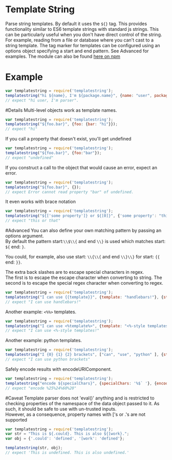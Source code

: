 # Template String
Parse string templates.  By default it uses the `${}` tag. This provides functionality similar to ES6 template strings with standard js strings.
This can be particularly useful when you don't have direct control of the string. For example, reading from a file or database where you can't cast to a string template.
The tag marker for templates can be configured using an options object specifying a start and end pattern.  See Advanced for examples.
The module can also be found <a href = "https://www.npmjs.com/package/templatestring">here on npm</a>
# Example
```javascript
var templatestring = require('templatestring');
templatestring("hi ${name}, I'm ${package.name}", {name: "user", package: {name: "parser"}}); 
// expect "hi user, I'm parser".
```
#Details
Multi-level objects work as template names.
```javascript
var templatestring = require('templatestring');
templatestring("${foo.bar}", {foo: {bar: "hi"}}); 
// expect "hi"
```
If you call a property that doesn't exist, you'll get undefined
```javascript
var templatestring = require('templatestring');
templatestring("${foo.bar}", {foo:"bar"}); 
// expect "undefined"
```
If you construct a call to the object that would cause an error, expect an error.
```javascript
var templatestring = require('templatestring');
templatestring("${foo.bar}", {}); 
// expect Error cannot read property "bar" of undefined.
```
It even works with brace notation
```javascript
var templatestring = require('templatestring');
templatestring("${['some property']} or ${[0]}", {'some property': "this", 0: "that"}); 
// expect "this or that"
```
#Advanced
You can also define your own matching pattern by passing an options argument.  
By default the pattern start:`\\$\\{` and end `\\}` is used which matches start: `${` end: `}`.

You could, for example, also use start: `\\{\\{` and end `\\}\\}` for start: `{{` end: `}}`.

The extra back slashes are to escape special characters in regex.  
The first is to escape the escape character when converting to string.
The second is to escape the special regex character when converting to regex.  
```javascript
var templatestring = require('templatestring');
templatestring("I can use {{template}}", {template: "handlebars!"}, {start: "\\{\\{", end: "\\}\\}"}); 
// expect "I can use handlebars!"
```
Another example: `<%%>` templates.
```javascript
var templatestring = require('templatestring');
templatestring("I can use <%template%>", {template: "<%-style templates!"}, {start: "<%", end: "%>"}); 
// expect "I can use <%-style templates!"
```
Another example: python templates.
```javascript
var templatestring = require('templatestring');
templatestring("I {0} {1} {2} brackets", ["can", "use", "python" ], {start: "\\{", end: "\\}"}); 
// expect "I can use python brackets"
```
Safely encode results with encodeURIComponent.
```javascript
var templatestring = require('templatestring');
templatestring("encode ${specialChars}", {specialChars: '%$` '}, {encode: true}); 
// expect "encode %25%24%60%20"
```
#Caveat
Template parser does not 'eval()' anything and is restricted to checking properties of the namespace of the data object passed to it.
As such, it should be safe to use with un-trusted inputs.  
However, as a consequence, property names with ['s or .'s are not supported
```javascript
var templatestring = require('templatestring');
var str = "This is ${.could}. This is also ${[work}.";
var obj = {'.could': 'defined', '[work': 'defined'};

templatestring(str, obj); 
// expect 'This is undefined. This is also undefined.'
```
